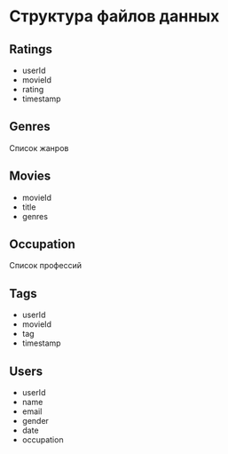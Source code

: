 # Структура файлов данных

## Ratings
- userId
- movieId  
- rating
- timestamp

## Genres
Список жанров

## Movies
- movieId
- title
- genres

## Occupation  
Список профессий

## Tags
- userId
- movieId
- tag
- timestamp

## Users
- userId
- name
- email
- gender
- date
- occupation